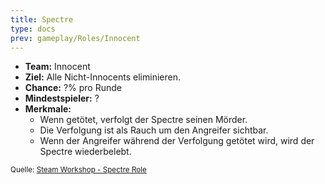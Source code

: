 ```yaml
---
title: Spectre
type: docs
prev: gameplay/Roles/Innocent
---
```


- **Team:** Innocent
- **Ziel:** Alle Nicht-Innocents eliminieren.
- **Chance:** ?% pro Runde
- **Mindestspieler:** ?
- **Merkmale:**
  - Wenn getötet, verfolgt der Spectre seinen Mörder.
  - Die Verfolgung ist als Rauch um den Angreifer sichtbar.
  - Wenn der Angreifer während der Verfolgung getötet wird, wird der Spectre wiederbelebt.

<small>Quelle: [Steam Workshop - Spectre Role](https://steamcommunity.com/sharedfiles/filedetails/?id=2138979333)</small>
